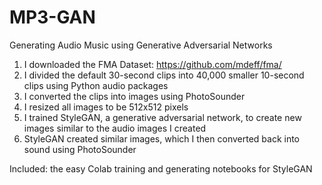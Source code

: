 # MP3-GAN
Generating Audio Music using Generative Adversarial Networks

1. I downloaded the FMA Dataset: https://github.com/mdeff/fma/
2. I divided the default 30-second clips into 40,000 smaller 10-second clips using Python audio packages
3. I converted the clips into images using PhotoSounder
4. I resized all images to be 512x512 pixels
5. I trained StyleGAN, a generative adversarial network, to create new images similar to the audio images I created
6. StyleGAN created similar images, which I then converted back into sound using PhotoSounder

Included: the easy Colab training and generating notebooks for StyleGAN
